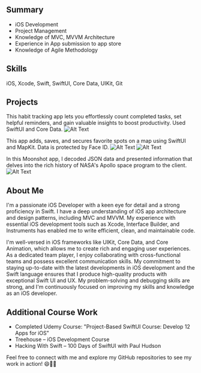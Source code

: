 ## Summary
* iOS Development
* Project Management
* Knowledge of MVC, MVVM Architecture
* Experience in App submission to app store
* Knowledge of Agile Methodology

## Skills
iOS, Xcode, Swift, SwiftUI, Core Data, UIKit, Git

## Projects
This habit tracking app lets you effortlessly count completed tasks, set helpful reminders, and gain valuable insights to boost productivity. Used SwiftUI and Core Data. 
![Alt Text](Images/IMG_6857.jpeg) 

This app adds, saves, and secures favorite spots on a map using SwiftUI and MapKit. Data is protected by Face ID. 
![Alt Text](Images/IMG_6860.jpeg) ![Alt Text](Images/IMG_6861.jpeg) 

In this Moonshot app, I decoded JSON data and presented information that delves into the rich history of NASA's Apollo space program to the client.
![Alt Text](Images/IMG_6862.jpeg) 

## About Me
I'm a passionate iOS Developer with a keen eye for detail and a strong proficiency in Swift. I have a deep understanding of iOS app architecture and design patterns, including MVC and MVVM. My experience with essential iOS development tools such as Xcode, Interface Builder, and Instruments has enabled me to write efficient, clean, and maintainable code.

I'm well-versed in iOS frameworks like UIKit, Core Data, and Core Animation, which allows me to create rich and engaging user experiences. As a dedicated team player, I enjoy collaborating with cross-functional teams and possess excellent communication skills. My commitment to staying up-to-date with the latest developments in iOS development and the Swift language ensures that I produce high-quality products with exceptional Swift UI and UX.
My problem-solving and debugging skills are strong, and I'm continuously focused on improving my skills and knowledge as an iOS developer.

## Additional Course Work
* Completed Udemy Course: "Project-Based SwiftUI Course: Develop 12 Apps for iOS"
* Treehouse – iOS Development Course
* Hacking With Swift – 100 Days of SwiftUI with Paul Hudson

Feel free to connect with me and explore my GitHub repositories to see my work in action! 😄📱🚀
